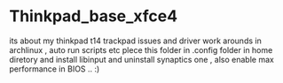 # Thinkpad_base_xfce4
its about my thinkpad t14 trackpad issues and driver work arounds in archlinux , auto run scripts etc
plece this folder in .config folder in home diretory and install libinput and uninstall synaptics one , also enable max performance in BIOS .. :) 
